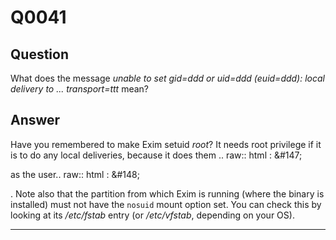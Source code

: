 Q0041
=====

Question
--------

What does the message *unable to set gid=ddd or uid=ddd (euid=ddd):
local delivery to ... transport=ttt* mean?

Answer
------

Have you remembered to make Exim setuid *root*? It needs root privilege if it is to do any local deliveries, because it does them .. raw:: html
:   &\#147;

as the user.. raw:: html
:   &\#148;

. Note also that the partition from which Exim is running (where the
binary is installed) must not have the `nosuid` mount option set. You
can check this by looking at its */etc/fstab* entry (or */etc/vfstab*,
depending on your OS).

* * * * *
